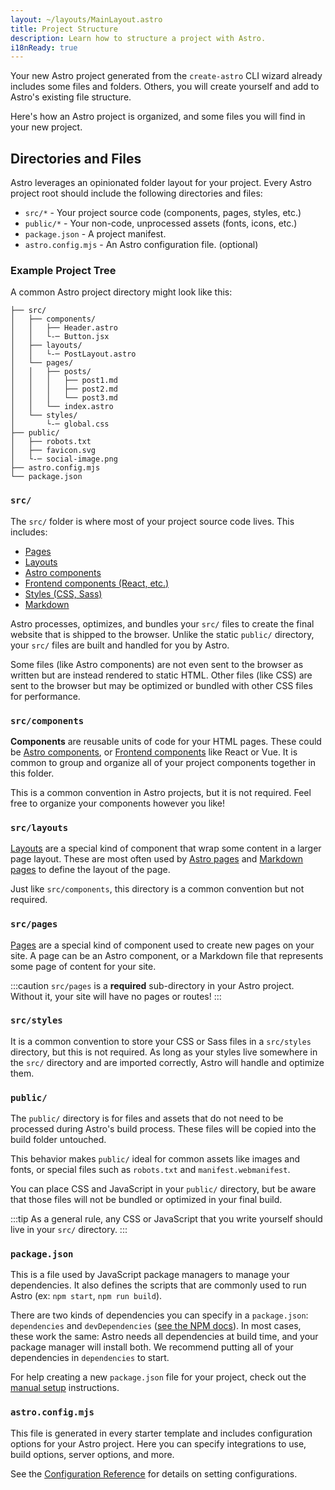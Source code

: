 ```yaml
---
layout: ~/layouts/MainLayout.astro
title: Project Structure
description: Learn how to structure a project with Astro.
i18nReady: true
---
```


Your new Astro project generated from the `create-astro` CLI wizard already includes some files and folders. Others, you will create yourself and add to Astro's existing file structure.

Here's how an Astro project is organized, and some files you will find in your new project.

## Directories and Files

Astro leverages an opinionated folder layout for your project. Every Astro project root should include the following directories and files:

- `src/*` - Your project source code (components, pages, styles, etc.)
- `public/*` - Your non-code, unprocessed assets (fonts, icons, etc.)
- `package.json` - A project manifest.
- `astro.config.mjs` - An Astro configuration file. (optional)

### Example Project Tree

A common Astro project directory might look like this:

```
├── src/
│   ├── components/
│   │   ├── Header.astro
│   │   └-─ Button.jsx
│   ├── layouts/
│   │   └-─ PostLayout.astro
│   └── pages/
│   │   ├── posts/
│   │   │   ├── post1.md
│   │   │   ├── post2.md
│   │   │   └── post3.md
│   │   └── index.astro
│   └── styles/
│       └-─ global.css
├── public/
│   ├── robots.txt
│   ├── favicon.svg
│   └-─ social-image.png
├── astro.config.mjs
└── package.json

```

### `src/`

The `src/` folder is where most of your project source code lives. This includes:

- [Pages](/en/core-concepts/astro-pages/)
- [Layouts](/en/core-concepts/layouts/)
- [Astro components](/en/core-concepts/astro-components/)
- [Frontend components (React, etc.)](/en/core-concepts/framework-components/)
- [Styles (CSS, Sass)](/en/guides/styling/)
- [Markdown](/en/guides/markdown-content/)

Astro processes, optimizes, and bundles your `src/` files to create the final website that is shipped to the browser.  Unlike the static `public/` directory, your `src/` files are built and handled for you by Astro.

Some files (like Astro components) are not even sent to the browser as written but are instead rendered to static HTML. Other files (like CSS) are sent to the browser but may be optimized or bundled with other CSS files for performance.

### `src/components`

**Components** are reusable units of code for your HTML pages. These could be [Astro components](/en/core-concepts/astro-components/), or [Frontend components](/en/core-concepts/framework-components/) like React or Vue.  It is common to group and organize all of your project components together in this folder.

This is a common convention in Astro projects, but it is not required. Feel free to organize your components however you like!

### `src/layouts`

[Layouts](/en/core-concepts/layouts/) are a special kind of component that wrap some content in a larger page layout. These are most often used by [Astro pages](/en/core-concepts/astro-pages/) and [Markdown pages](/en/guides/markdown-content/) to define the layout of the page.

Just like `src/components`, this directory is a common convention but not required.

### `src/pages`

[Pages](/en/core-concepts/astro-pages/) are a special kind of component used to create new pages on your site. A page can be an Astro component, or a Markdown file that represents some page of content for your site.

:::caution
`src/pages` is a **required** sub-directory in your Astro project. Without it, your site will have no pages or routes!
:::

### `src/styles`

It is a common convention to store your CSS or Sass files in a `src/styles` directory, but this is not required. As long as your styles live somewhere in the `src/` directory and are imported correctly, Astro will handle and optimize them.

### `public/`

The `public/` directory is for files and assets that do not need to be processed during Astro's build process. These files will be copied into the build folder untouched.

This behavior makes `public/` ideal for common assets like images and fonts, or special files such as `robots.txt` and `manifest.webmanifest`.

You can place CSS and JavaScript in your `public/` directory, but be aware that those files will not be bundled or optimized in your final build.

:::tip
As a general rule, any CSS or JavaScript that you write yourself should live in your `src/` directory.
:::

### `package.json`

This is a file used by JavaScript package managers to manage your dependencies. It also defines the scripts that are commonly used to run Astro (ex: `npm start`, `npm run build`).

There are two kinds of dependencies you can specify in a `package.json`: `dependencies` and `devDependencies` ([see the NPM docs](https://docs.npmjs.com/specifying-dependencies-and-devdependencies-in-a-package-json-file)). In most cases, these work the same: Astro needs all dependencies at build time, and your package manager will install both. We recommend putting all of your dependencies in `dependencies` to start.

For help creating a new `package.json` file for your project, check out the [manual setup](/en/install/manual/) instructions.

### `astro.config.mjs`

This file is generated in every starter template and includes configuration options for your Astro project. Here you can specify integrations to use, build options, server options, and more.

See the [Configuration Reference](/en/reference/configuration-reference/#article) for details on setting configurations.
